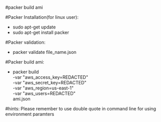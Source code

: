 #packer build ami

#Packer Installation(for linux user):
- sudo apt-get update
- sudo apt-get install packer

#Packer validation:
- packer validate file_name.json

#Packer build ami:
- packer build \
    -var "aws_access_key=REDACTED" \
    -var "aws_secret_key=REDACTED" \
    -var "aws_region=us-east-1" \
    -var "aws_users=REDACTED" \
    ami.json

#hints:
Please remember to use double quote in command line for using environment paramters
